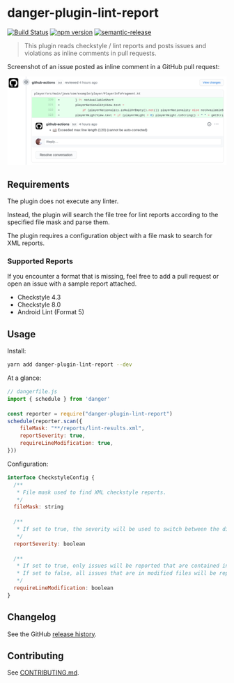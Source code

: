 # danger-plugin-lint-report

[![Build Status](https://travis-ci.org/damian-burke/danger-plugin-lint-report.svg?branch=master)](https://travis-ci.org/damian-burke/danger-plugin-lint-report)
[![npm version](https://badge.fury.io/js/danger-plugin-lint-report.svg)](https://badge.fury.io/js/danger-plugin-lint-report)
[![semantic-release](https://img.shields.io/badge/%20%20%F0%9F%93%A6%F0%9F%9A%80-semantic--release-e10079.svg)](https://github.com/semantic-release/semantic-release)

> This plugin reads checkstyle / lint reports and posts issues and violations as inline comments in pull requests.

Screenshot of an issue posted as inline comment in a GitHub pull request:

![inline comment](/screenshots/screenshot-inline-comment.png?raw=true "Inline Comment")


## Requirements

The plugin does not execute any linter. 

Instead, the plugin will search the file tree for lint reports according to the specified file mask and parse them.

The plugin requires a configuration object with a file mask to search for XML reports.

### Supported Reports

If you encounter a format that is missing, feel free to add a pull request or open an issue with a sample report attached.

- Checkstyle 4.3
- Checkstyle 8.0
- Android Lint (Format 5)

## Usage

Install:

```sh
yarn add danger-plugin-lint-report --dev
```

At a glance:

```js
// dangerfile.js
import { schedule } from 'danger'

const reporter = require("danger-plugin-lint-report")
schedule(reporter.scan({
    fileMask: "**/reports/lint-results.xml",
    reportSeverity: true,
    requireLineModification: true,
}))
```

Configuration:
```js
interface CheckstyleConfig {
  /**
   * File mask used to find XML checkstyle reports.
   */
  fileMask: string

  /**
   * If set to true, the severity will be used to switch between the different message formats (message, warn, fail).
   */
  reportSeverity: boolean

  /**
   * If set to true, only issues will be reported that are contained in the current changeset (line comparison).
   * If set to false, all issues that are in modified files will be reported.
   */
  requireLineModification: boolean
}
```
## Changelog

See the GitHub [release history](https://github.com/damian-burke/danger-plugin-lint-report/releases).

## Contributing

See [CONTRIBUTING.md](CONTRIBUTING.md).
